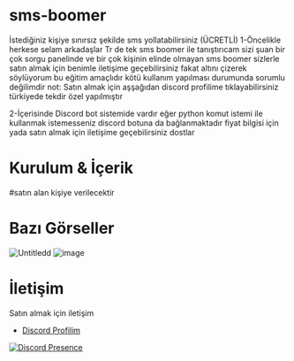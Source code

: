 # sms-boomer
İstediğiniz kişiye sınırsız şekilde sms yollatabilirsiniz (ÜCRETLİ)
1-Öncelikle herkese selam arkadaşlar Tr de tek sms boomer ile tanıştırıcam sizi şuan bir çok sorgu panelinde ve bir çok kişinin elinde olmayan sms boomer sizlerle satın almak için benimle iletişime geçebilirsiniz fakat altını çizerek söylüyorum bu eğitim amaçlıdır kötü kullanım yapılması durumunda sorumlu değilimdir
not: Satın almak için aşşağıdan discord profilime tıklayabilirsiniz türkiyede tekdir özel yapılmıştır

2-İçerisinde Discord bot sistemide vardır eğer python komut istemi ile kullanmak istemesseniz discord botuna da bağlanmaktadır fiyat bilgisi için yada satın almak için iletişime geçebilirsiniz dostlar
  
 # Kurulum & İçerik 
#satın alan kişiye verilecektir
 
# Bazı Görseller  
![Untitledd](https://user-images.githubusercontent.com/97955568/215527511-12c168af-7399-4658-b1ae-e2f683709115.png)
![image](https://user-images.githubusercontent.com/97955568/215529443-68b9ad65-8251-4db8-bc91-15f266e4042b.png)
 
# İletişim 
Satın almak için iletişim
 - [Discord Profilim](https://discord.com/users/1088760123645755444)

[![Discord Presence](https://lanyard.cnrad.dev/api/560917924257464320?hideStatus=true)](https://discord.com/users/560917924257464320)
